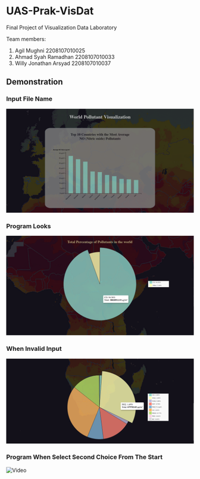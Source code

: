 # UAS-Prak-VisDat
Final Project of Visualization Data Laboratory

Team members:
1. Agil Mughni 2208107010025
2. Ahmad Syah Ramadhan 2208107010033
3. Willy Jonathan Arsyad 2208107010037

## Demonstration
### Input File Name
![Bar Chart](https://github.com/Findney/Global-Pollutant-Visualization/blob/main/img/bar_chart.png)

### Program Looks
![Pie Chart I](https://github.com/Findney/Global-Pollutant-Visualization/blob/main/img/pie_chart_1.png)

### When Invalid Input
![Pie Chart II](https://github.com/Findney/Global-Pollutant-Visualization/blob/main/img/pie_chart_2.png)

### Program When Select Second Choice From The Start
![Video](https://drive.google.com/file/d/1dgOOnQrrnKGvLQoq7v8z7BiNivSDgdRo/view?usp=sharing)

